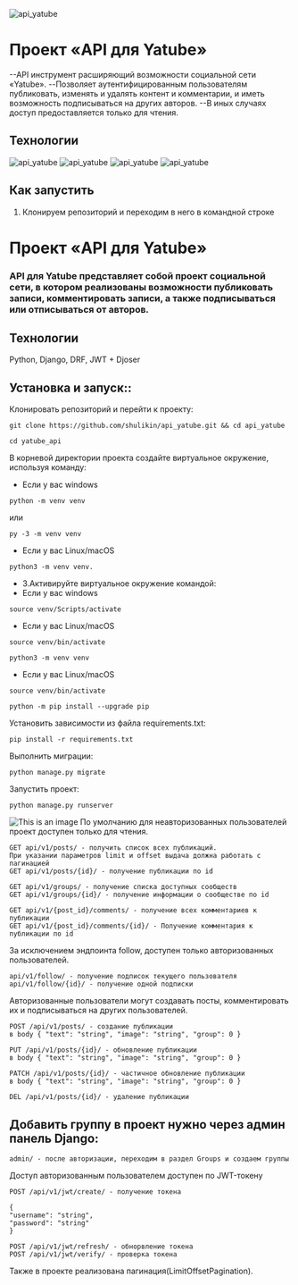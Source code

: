 ![api_yatube](https://shulikin.com/images/Api.png)
# Проект «API для Yatube»
--API инструмент расширяющий возможности социальной сети «Yatube».
--Позволяет аутентифицированным пользователям публиковать, изменять и удалять контент и комментарии, и иметь возможность подписываться на других авторов.
--В иных случаях доступ предоставляется только для чтения.

## Технологии
![api_yatube](https://shulikin.com/images/py.png) ![api_yatube](https://shulikin.com/images/django.png) ![api_yatube](https://shulikin.com/images/jwt.png) ![api_yatube](https://shulikin.com/images/rest.png)
## Как запустить
1. Клонируем репозиторий и переходим в него в командной строке
# Проект «API для Yatube»
### API для Yatube представляет собой проект социальной сети, в котором реализованы возможности публиковать записи, комментировать записи, а также подписываться или отписываться от авторов.

## Технологии
Python, Django, DRF, JWT + Djoser

## Установка и запуск::
Клонировать репозиторий и перейти к проекту:
```
git clone https://github.com/shulikin/api_yatube.git && cd api_yatube
```
```
cd yatube_api
```
В корневой директории проекта создайте виртуальное окружение, используя команду:
- Если у вас windows
```
python -m venv venv
```
  или
```
py -3 -m venv venv
```
- Если у вас Linux/macOS
```
python3 -m venv venv.
```

- 3.Активируйте виртуальное окружение командой:
- Если у вас windows
```
source venv/Scripts/activate
```
- Если у вас Linux/macOS
```
source venv/bin/activate
```

```
python3 -m venv venv
```
- Если у вас Linux/macOS

```
source venv/bin/activate
```


```
python -m pip install --upgrade pip
```



Установить зависимости из файла requirements.txt:

```
pip install -r requirements.txt
```
Выполнить миграции:

```
python manage.py migrate
```
Запустить проект:

```
python manage.py runserver
```
![This is an image](https://myoctocat.com/assets/images/base-octocat.svg)
По умолчанию для неавторизованных пользователей проект доступен только для чтения.
```
GET api/v1/posts/ - получить список всех публикаций.
При указании параметров limit и offset выдача должна работать с пагинацией
GET api/v1/posts/{id}/ - получение публикации по id

GET api/v1/groups/ - получение списка доступных сообществ
GET api/v1/groups/{id}/ - получение информации о сообществе по id

GET api/v1/{post_id}/comments/ - получение всех комментариев к публикации
GET api/v1/{post_id}/comments/{id}/ - Получение комментария к публикации по id
```
За исключением эндпоинта follow, доступен только авторизованных пользователей.
```
api/v1/follow/ - получение подписок текущего пользователя
api/v1/follow/{id}/ - получение одной подписки
```
Авторизованные пользователи могут создавать посты, комментировать их и подписываться на других пользователей.
```
POST /api/v1/posts/ - создание публикации
в body { "text": "string", "image": "string", "group": 0 }

PUT /api/v1/posts/{id}/ - обновление публикации
в body { "text": "string", "image": "string", "group": 0 }

PATCH /api/v1/posts/{id}/ - частичное обновление публикации
в body { "text": "string", "image": "string", "group": 0 }

DEL /api/v1/posts/{id}/ - удаление публикации
```
## Добавить группу в проект нужно через админ панель Django:
```
admin/ - после авторизации, переходим в раздел Groups и создаем группы
```
Доступ авторизованным пользователем доступен по JWT-токену
```
POST /api/v1/jwt/create/ - получение токена

{
"username": "string",
"password": "string"
}

POST /api/v1/jwt/refresh/ - обнорвление токена
POST /api/v1/jwt/verify/ - проверка токена
```

Также в проекте реализована пагинация(LimitOffsetPagination).
